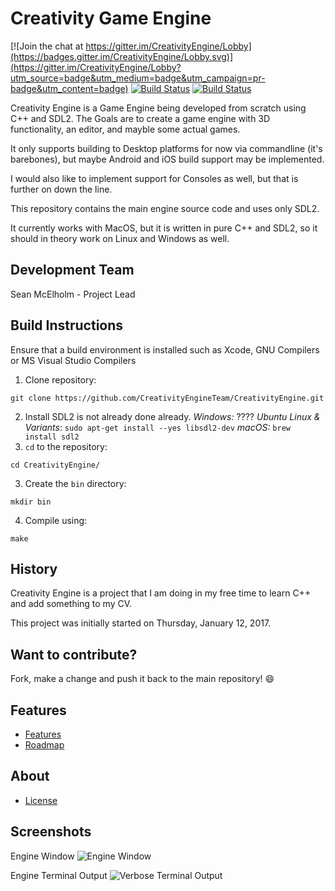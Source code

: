 # Creativity Game Engine

[![Join the chat at https://gitter.im/CreativityEngine/Lobby](https://badges.gitter.im/CreativityEngine/Lobby.svg)](https://gitter.im/CreativityEngine/Lobby?utm_source=badge&utm_medium=badge&utm_campaign=pr-badge&utm_content=badge)
[![Build Status](https://travis-ci.org/CreativityEngineTeam/CreativityEngine.svg?branch=master)](https://travis-ci.org/CreativityEngineTeam/CreativityEngine)
[![Build Status](https://scan.coverity.com/projects/11471/badge.svg)](https://scan.coverity.com/projects/creativityengineteam-creativityengine)

Creativity Engine is a Game Engine being developed from scratch using C++ and SDL2. The Goals are to create a game engine with 3D functionality, an editor, and mayble some actual games.

It only supports building to Desktop platforms for now via commandline (it's barebones), but maybe Android and iOS build support may be implemented.

I would also like to implement support for Consoles as well, but that is further on down the line.

This repository contains the main engine source code and uses only SDL2.

It currently works with MacOS, but it is written in pure C++ and SDL2, so it should in theory work on Linux and Windows as well.

## Development Team
Sean McElholm - Project Lead


## Build Instructions
Ensure that a build environment is installed such as Xcode, GNU Compilers or MS Visual Studio Compilers

1. Clone repository:
```
git clone https://github.com/CreativityEngineTeam/CreativityEngine.git
```
2. Install SDL2 is not already done already.
*Windows:* ????
*Ubuntu Linux & Variants*: `sudo apt-get install --yes libsdl2-dev`
*macOS:* `brew install sdl2`
3. `cd` to the repository:
```
cd CreativityEngine/
```
3. Create the `bin` directory:
```
mkdir bin
```
4. Compile using:
```
make
```

## History
Creativity Engine is a project that I am doing in my free time to learn C++ and add something to my CV.

This project was initially started on Thursday, January 12, 2017.

## Want to contribute? 
Fork, make a change and push it back to the main repository! :smile:

## Features
* [Features](https://github.com/seanny/CreativityEngine/blob/master/FEATURES.md)
* [Roadmap](https://github.com/seanny/CreativityEngine/blob/master/ROADMAP.md)

## About
* [License](https://github.com/seanny/CreativityEngine/blob/master/LICENSE)

## Screenshots

Engine Window
![Engine Window](https://github.com/seanny/CreativityEngine/blob/master/screenshots/app_window.png)

Engine Terminal Output
![Verbose Terminal Output](https://github.com/seanny/CreativityEngine/blob/master/screenshots/app_terminal.png)